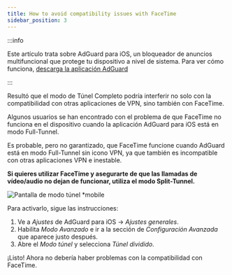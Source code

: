 ```yaml
---
title: How to avoid compatibility issues with FaceTime
sidebar_position: 3
---
```


:::info

Este artículo trata sobre AdGuard para iOS, un bloqueador de anuncios multifuncional que protege tu dispositivo a nivel de sistema. Para ver cómo funciona, [descarga la aplicación AdGuard](https://agrd.io/download-kb-adblock)

:::

Resultó que el modo de Túnel Completo podría interferir no solo con la compatibilidad con otras aplicaciones de VPN, sino también con FaceTime.

Algunos usuarios se han encontrado con el problema de que FaceTime no funciona en el dispositivo cuando la aplicación AdGuard para iOS está en modo Full-Tunnel.

Es probable, pero no garantizado, que FaceTime funcione cuando AdGuard está en modo Full-Tunnel sin icono VPN, ya que también es incompatible con otras aplicaciones VPN e inestable.

**Si quieres utilizar FaceTime y asegurarte de que las llamadas de vídeo/audio no dejan de funcionar, utiliza el modo Split-Tunnel.**

![Pantalla de modo túnel *mobile](https://cdn.adtidy.org/public/Adguard/kb/newscreenshots/Ru/iOS/tunnel-mode.PNG?!)

Para activarlo, sigue las instrucciones:

1. Ve a *Ajustes* de AdGuard para iOS → *Ajustes generales*.
2. Habilita *Modo Avanzado* e ir a la sección de *Configuración Avanzada* que aparece justo después.
3. Abre el *Modo túnel* y selecciona *Túnel dividido*.

¡Listo! Ahora no debería haber problemas con la compatibilidad con FaceTime.
